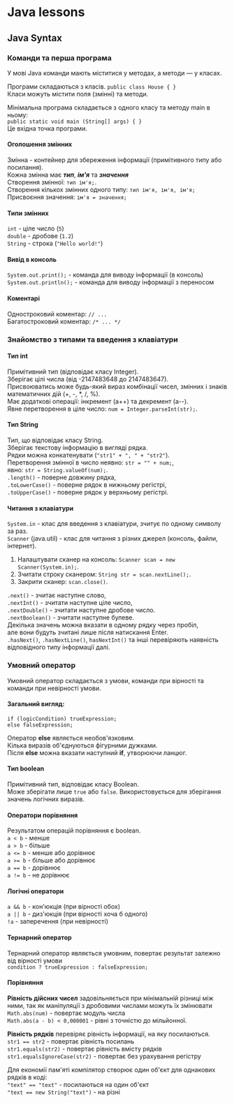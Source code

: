 # Java lessons

## Java Syntax

### Команди та перша програма

У мові Java команди мають міститися у методах, а методи — у класах.

Програми складаються з класів. `public class House { }`  
Класи можуть містити поля (змінні) та методи.

Мінімальна програма складається з одного класу та методу main в ньому:  
`public static void main (String[] args) { }`  
Це вхідна точка програми.

#### Оголошення змінних

Змінна - контейнер для збереження інформації (примітивного типу або посилання).  
Кожна змінна має **_тип_**, **_ім'я_** та **_значення_**  
Створення змінної: `тип ім'я;`.  
Створення кількох змінних одного типу: `тип ім'я, ім'я, ім'я;`  
Присвоєння значення: `ім'я = значення;`

#### Типи змінних

`int` - ціле число (`5`)  
`double` - дробове (`1.2`)  
`String` - строка (`"Hello world!"`)

#### Вивід в консоль

`System.out.print();` - команда для виводу інформації (в консоль)  
`System.out.println();` - команда для виводу інформації з переносом

#### Коментарі

Одностроковий коментар: `// ...`  
Багатостроковий коментар: `/* ... */`

### Знайомство з типами та введення з клавіатури

#### Тип int

Примітивний тип (відповідає класу Integer).  
Зберігає цілі числа (від -2147483648 до 2147483647).  
Присвоюватись може будь-який вираз комбінації чисел, змінних і знаків математичних дій (+, -, \*, /, %).  
Має додаткові операції: інкремент (a++) та декремент (a--).  
Явне перетворення в ціле число: `num = Integer.parseInt(str);`.

#### Тип String

Тип, що відповідає класу String.  
Зберігає текстову інформацію в вигляді рядка.  
Рядки можна конкатенувати (`"str1" + ", " + "str2"`).  
Перетворення змінної в число неявно: `str = "" + num;`,  
явно: `str = String.valueOf(num);`.  
`.length()` - поверне довжину рядка,  
`.toLowerCase()` - поверне рядок в нижньому регістрі,  
`.toUpperCase()` - поверне рядок у верхньому регістрі.

#### Читання з клавіатури

`System.in` - клас для введення з клавіатури, зчитує по одному символу за раз.  
`Scanner` (java.util) - клас для читання з різних джерел (консоль, файли, інтернет).

1. Налаштувати сканер на консоль: `Scanner scan = new Scanner(System.in);`.
2. Зчитати строку сканером: `String str = scan.nextLine();`.
3. Закрити сканер: `scan.close()`.

`.next()` - зчитає наступне слово,  
`.nextInt()` - зчитати наступне ціле число,  
`.nextDouble()` - зчитати наступне дробове число.  
`.nextBoolean()` - зчитати наступне булеве.  
Декілька значень можна вказати в одному рядку через пробіл,  
але вони будуть зчитані лише після натискання Enter.  
`.hasNext()`, `.hasNextLine()`, `hasNextInt()` та інші перевіряють наявність відповідного типу інформації далі.

### Умовний оператор

Умовний оператор складається з умови, команди при вірності та команди при невірності умови.

#### Загальний вигляд:

```
if (logicCondition) trueExpression;
else falseExpression;
```

Оператор **else** являється необов'язковим.  
Кілька виразів об'єднуються фігурними дужками.  
Після **else** можна вказати наступний **if**, утворюючи ланцюг.

#### Тип boolean

Примітивний тип, відповідає класу Boolean.  
Може зберігати лише `true` або `false`.
Використовується для зберігання значень логічних виразів.

#### Оператори порівняння

Результатом операцій порівняння є boolean.  
`a < b` - менше  
`a > b` - більше  
`a <= b` - менше або дорівнює  
`a >= b` - більше або дорівнює  
`a == b` - дорівнює  
`a != b` - не дорівнює

#### Логічні оператори

`a && b` - кон'юкція (при вірності обох)  
`a || b` - диз'юкція (при вірності хоча б одного)  
`!a` - заперечення (при невірності)

#### Тернарний оператор

Тернарний оператор являється умовним, повертає результат залежно від вірності умови  
`condition ? trueExpression : falseExpression;`

#### Порівняння

**Рівність дійсних чисел** задовільняється при мінімальній різниці між ними, так як маніпуляції з дробовими числами можуть їх змінювати  
`Math.abs(num)` - повертає модуль числа  
`Math.abs(a - b) < 0,000001` - рівні з точністю до мільйонної.

**Рівність рядків** перевіряє рівність інформації, на яку посилаються.  
`str1 == str2` - повертає рівність посилань  
`str1.equals(str2)` - повертає рівність вмісту рядків  
`str1.equalsIgnoreCase(str2)` - повертає без урахування регістру

Для економії пам'яті компілятор створює один об'єкт для однакових рядків в коді:  
`"text" == "text"` - посилаються на один об'єкт  
`"text == new String("text")` - на різні
